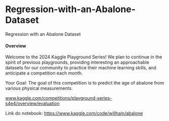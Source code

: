 # Regression-with-an-Abalone-Dataset
Regression with an Abalone Dataset

#### Overview
Welcome to the 2024 Kaggle Playground Series! We plan to continue in the spirit of previous playgrounds, providing interesting an approachable datasets for our community to practice their machine learning skills, and anticipate a competition each month.

Your Goal: The goal of this competition is to predict the age of abalone from various physical measurements.

www.kaggle.com/competitions/playground-series-s4e4/overview/evaluation

Link do notebook: https://www.kaggle.com/code/willhain/abalone

